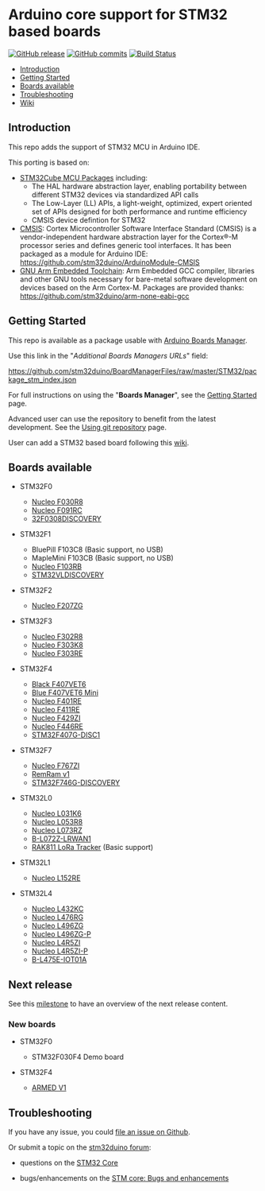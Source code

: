 # Arduino core support for STM32 based boards
[![GitHub release](https://img.shields.io/github/release/stm32duino/Arduino_Core_STM32.svg)](https://github.com/stm32duino/Arduino_Core_STM32/releases/latest)
[![GitHub commits](https://img.shields.io/github/commits-since/stm32duino/Arduino_Core_STM32/1.4.0.svg)](https://github.com/stm32duino/Arduino_Core_STM32/compare/1.4.0...master)
[![Build Status](https://travis-ci.com/stm32duino/Arduino_Core_STM32.svg?branch=master)](https://travis-ci.com/stm32duino/Arduino_Core_STM32)

* [Introduction](https://github.com/stm32duino/Arduino_Core_STM32#Introduction)<br>
* [Getting Started](https://github.com/stm32duino/Arduino_Core_STM32#getting-started)<br>
* [Boards available](https://github.com/stm32duino/Arduino_Core_STM32#boards-available)<br>
* [Troubleshooting](https://github.com/stm32duino/Arduino_Core_STM32#troubleshooting)<br>
* [Wiki](https://github.com/stm32duino/wiki/wiki/)

## Introduction

This repo adds the support of STM32 MCU in Arduino IDE.<br>

This porting is based on:
* [STM32Cube MCU Packages](https://www.st.com/en/embedded-software/stm32cube-mcu-packages.html) including:
    * The HAL hardware abstraction layer, enabling portability between different STM32 devices via standardized API calls
    * The Low-Layer (LL) APIs, a light-weight, optimized, expert oriented set of APIs designed for both performance and runtime efficiency
    * CMSIS device defintion for STM32
* [CMSIS](https://developer.arm.com/embedded/cmsis): Cortex Microcontroller Software Interface Standard (CMSIS) is a vendor-independent hardware abstraction layer for the Cortex®-M processor series and defines generic tool interfaces. It has been packaged as a module for Arduino IDE: https://github.com/stm32duino/ArduinoModule-CMSIS
* [GNU Arm Embedded Toolchain](https://developer.arm.com/open-source/gnu-toolchain/gnu-rm): Arm Embedded GCC compiler, libraries and other GNU tools necessary for bare-metal software development on devices based on the Arm Cortex-M. Packages are provided thanks: https://github.com/stm32duino/arm-none-eabi-gcc


## Getting Started

This repo is available as a package usable with [Arduino Boards Manager](https://www.arduino.cc/en/guide/cores).

Use this link in the "*Additional Boards Managers URLs*" field:

https://github.com/stm32duino/BoardManagerFiles/raw/master/STM32/package_stm_index.json


For full instructions on using the "**Boards Manager**", see the [Getting Started](https://github.com/stm32duino/wiki/wiki/Getting-Started) page.

Advanced user can use the repository to benefit from the latest development. See the [Using git repository](https://github.com/stm32duino/wiki/wiki/Using-git-repository) page.

User can add a STM32 based board following this [wiki](https://github.com/stm32duino/wiki/wiki/Add-a-new-variant-(board)).

## Boards available

  * STM32F0
    * [Nucleo F030R8](http://www.st.com/en/evaluation-tools/nucleo-f030r8.html)
    * [Nucleo F091RC](http://www.st.com/en/evaluation-tools/nucleo-f091rc.html)
    * [32F0308DISCOVERY](http://www.st.com/en/evaluation-tools/32f0308discovery.html)

  * STM32F1
    * BluePill F103C8 (Basic support, no USB)
    * MapleMini F103CB (Basic support, no USB)
    * [Nucleo F103RB](http://www.st.com/en/evaluation-tools/nucleo-f103rb.html)
    * [STM32VLDISCOVERY](https://community.st.com/external-link.jspa?url=http%3A%2F%2Fwww.st.com%2Fen%2Fevaluation-tools%2Fstm32vldiscovery.html)

  * STM32F2
    * [Nucleo F207ZG](http://www.st.com/en/evaluation-tools/nucleo-f207zg.html)

  * STM32F3
    * [Nucleo F302R8](http://www.st.com/en/evaluation-tools/nucleo-f302r8.html)
    * [Nucleo F303K8](http://www.st.com/en/evaluation-tools/nucleo-f303k8.html)
    * [Nucleo F303RE](http://www.st.com/en/evaluation-tools/nucleo-f303re.html)
 
  * STM32F4
    * [Black F407VET6](http://wiki.stm32duino.com/index.php?title=STM32F407#.22Black_VET6.22_STM32F407VET6_Variant)
    * [Blue F407VET6 Mini](http://wiki.stm32duino.com/index.php?title=Vcc-gnd.com_STM32F407VET6_Mini)
    * [Nucleo F401RE](http://www.st.com/en/evaluation-tools/nucleo-f401re.html)
    * [Nucleo F411RE](http://www.st.com/en/evaluation-tools/nucleo-f411re.html)
    * [Nucleo F429ZI](http://www.st.com/en/evaluation-tools/nucleo-f429zi.html)
    * [Nucleo F446RE](http://www.st.com/en/evaluation-tools/nucleo-f446re.html)
    * [STM32F407G-DISC1](http://www.st.com/en/evaluation-tools/stm32f4discovery.html)

  * STM32F7
    * [Nucleo F767ZI](http://www.st.com/en/evaluation-tools/nucleo-f767zi.html)
    * [RemRam v1](https://github.com/hasenbanck/remram)
    * [STM32F746G-DISCOVERY](http://www.st.com/en/evaluation-tools/32f746gdiscovery.html)

  * STM32L0
    * [Nucleo L031K6](http://www.st.com/en/evaluation-tools/nucleo-l031k6.html)
    * [Nucleo L053R8](http://www.st.com/en/evaluation-tools/nucleo-l053r8.html)
    * [Nucleo L073RZ](http://www.st.com/en/evaluation-tools/nucleo-l073rz.html)
    * [B-L072Z-LRWAN1](http://www.st.com/en/evaluation-tools/b-l072z-lrwan1.html)
    * [RAK811 LoRa Tracker](https://www.rakwireless.com/en/) (Basic support)

  * STM32L1
    * [Nucleo L152RE](http://www.st.com/en/evaluation-tools/nucleo-l152re.html)

  * STM32L4
    * [Nucleo L432KC](http://www.st.com/en/evaluation-tools/nucleo-l432kc.html)
    * [Nucleo L476RG](http://www.st.com/en/evaluation-tools/nucleo-l476rg.html)
    * [Nucleo L496ZG](http://www.st.com/en/evaluation-tools/nucleo-l496zg.html)
    * [Nucleo L496ZG-P](http://www.st.com/en/evaluation-tools/nucleo-l496zg-p.html)
    * [Nucleo L4R5ZI](http://www.st.com/en/evaluation-tools/nucleo-l4r5zi.html)
    * [Nucleo L4R5ZI-P](http://www.st.com/en/evaluation-tools/nucleo-l4r5zi-p.html)
    * [B-L475E-IOT01A](http://www.st.com/en/evaluation-tools/b-l475e-iot01a.html)

## Next release

  See this [milestone](https://github.com/stm32duino/Arduino_Core_STM32/milestone/6) to have an overview of the next release content.

### New boards

  * STM32F0
     * STM32F030F4 Demo board

  * STM32F4
     * [ARMED V1](https://github.com/ktand/Armed)

## Troubleshooting

If you have any issue, you could [file an issue on Github](https://github.com/stm32duino/Arduino_Core_STM32/issues/new).

Or submit a topic on the [stm32duino forum](http://stm32duino.com):

 * questions on the [STM32 Core](http://stm32duino.com/viewforum.php?f=48)

 * bugs/enhancements on the [STM core: Bugs and enhancements](http://stm32duino.com/viewforum.php?f=49)
